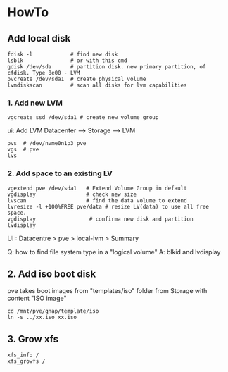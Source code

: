 
# HowTo

## Add local disk

~~~
fdisk -l            # find new disk
lsblk               # or with this cmd
gdisk /dev/sda      # partition disk. new primary partition, of cfdisk. Type 8e00 - LVM
pvcreate /dev/sda1  # create physical volume
lvmdiskscan         # scan all disks for lvm capabilities
~~~

### 1. Add new LVM

~~~
vgcreate ssd /dev/sda1 # create new volume group
~~~

ui: Add LVM
Datacenter –> Storage –> LVM

~~~
pvs  # /dev/nvme0n1p3 pve
vgs  # pve
lvs
~~~

### 2. Add space to an existing LV

~~~
vgextend pve /dev/sda1   # Extend Volume Group in default
vgdisplay                # check new size
lvscan                   # find the data volume to extend
lvresize -l +100%FREE pve/data # resize LV(data) to use all free space.
vgdisplay                 # confirma new disk and partition
lvdisplay
~~~

UI :
Datacentre > pve > local-lvm > Summary

Q: how to find file system type in a "logical volume"
A: blkid and lvdisplay

## 2. Add iso boot disk

pve takes boot images from "templates/iso" folder from Storage with content "ISO image"

~~~
cd /mnt/pve/qnap/template/iso
ln -s ../xx.iso xx.iso
~~~

## 3. Grow xfs

~~~
xfs_info /
xfs_growfs /
~~~